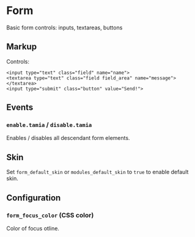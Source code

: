 # Form

Basic form controls: inputs, textareas, buttons


## Markup

Controls:

	<input type="text" class="field" name="name">
	<textarea type="text" class="field field_area" name="message"></textarea>
	<input type="submit" class="button" value="Send!">


## Events

### `enable.tamia` / `disable.tamia`

Enables / disables all descendant form elements.


## Skin

Set `form_default_skin` or `modules_default_skin` to `true` to enable default skin.


## Configuration

### `form_focus_color` (CSS color)

Color of focus otline.

